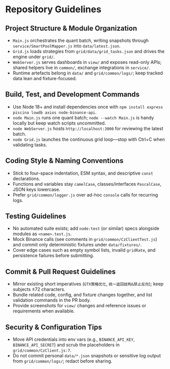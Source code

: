 # Repository Guidelines

## Project Structure & Module Organization

- `Main.js` orchestrates the quant batch, writing snapshots through `service/SmartPoolMapper.js` into
  `data/latest.json`.
- `Grid.js` loads strategies from `grid/data/grid_tasks.json` and drives the engine under `grid/`.
- `WebServer.js` serves dashboards in `view/` and exposes read-only APIs; shared helpers live in `common/`, exchange
  integrations in `service/`.
- Runtime artefacts belong in `data/` and `grid/common/logs/`; keep tracked data lean and fixture-focused.

## Build, Test, and Development Commands

- Use Node 18+ and install dependencies once with `npm install express piscina lowdb axios node-binance-api`.
- `node Main.js` runs one quant batch; `node --watch Main.js` is handy locally but keep watch scripts uncommitted.
- `node WebServer.js` hosts `http://localhost:3000` for reviewing the latest batch.
- `node Grid.js` launches the continuous grid loop—stop with Ctrl+C when validating tasks.

## Coding Style & Naming Conventions

- Stick to four-space indentation, ESM syntax, and descriptive `const` declarations.
- Functions and variables stay `camelCase`, classes/interfaces `PascalCase`, JSON keys lowercase.
- Prefer `grid/common/logger.js` over ad-hoc `console` calls for recurring logs.

## Testing Guidelines

- No automated suite exists; add `node:test` (or similar) specs alongside modules as `<name>.test.js`.
- Mock Binance calls (see comments in `grid/common/CzClientTest.js`) and commit only deterministic fixtures under
  `data/fixtures/`.
- Cover edge cases such as empty symbol lists, invalid `gridRate`, and persistence failures before submitting.

## Commit & Pull Request Guidelines

- Mirror existing short imperatives (`GTX策略优化`, `统一返回结构&禁止反向`); keep subjects ≤72 characters.
- Bundle related code, config, and fixture changes together, and list validation commands in the PR body.
- Provide screenshots for `view/` changes and reference issues or requirements when available.

## Security & Configuration Tips

- Move API credentials into env vars (e.g., `BINANCE_API_KEY`, `BINANCE_API_SECRET`) and scrub the placeholders in
  `grid/common/CzClient.js:7`.
- Do not commit personal `data/*.json` snapshots or sensitive log output from `grid/common/logs/`; redact before
  sharing.
